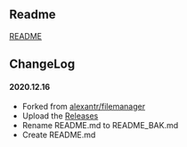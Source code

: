 ## Readme

[README](README_BAK.md)

## ChangeLog

#### 2020.12.16
* Forked from [alexantr/filemanager](https://github.com/alexantr/filemanager)
* Upload the [Releases](https://github.com/bk-forked/filemanager/releases)
* Rename README.md to README_BAK.md
* Create README.md
